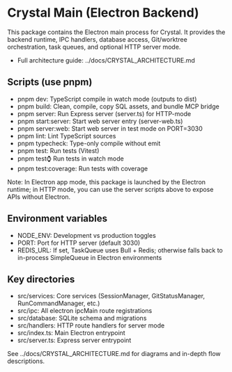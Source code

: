 # Crystal Main (Electron Backend)

This package contains the Electron main process for Crystal. It provides the backend runtime, IPC handlers, database access, Git/worktree orchestration, task queues, and optional HTTP server mode.

- Full architecture guide: ../docs/CRYSTAL_ARCHITECTURE.md

## Scripts (use pnpm)

- pnpm dev: TypeScript compile in watch mode (outputs to dist)
- pnpm build: Clean, compile, copy SQL assets, and bundle MCP bridge
- pnpm server: Run Express server (server.ts) for HTTP-mode
- pnpm start:server: Start web server entry (server-web.ts)
- pnpm server:web: Start web server in test mode on PORT=3030
- pnpm lint: Lint TypeScript sources
- pnpm typecheck: Type-only compile without emit
- pnpm test: Run tests (Vitest)
- pnpm test:watch: Run tests in watch mode
- pnpm test:coverage: Run tests with coverage

Note: In Electron app mode, this package is launched by the Electron runtime; in HTTP mode, you can use the server scripts above to expose APIs without Electron.

## Environment variables

- NODE_ENV: Development vs production toggles
- PORT: Port for HTTP server (default 3030)
- REDIS_URL: If set, TaskQueue uses Bull + Redis; otherwise falls back to in-process SimpleQueue in Electron environments

## Key directories

- src/services: Core services (SessionManager, GitStatusManager, RunCommandManager, etc.)
- src/ipc: All electron ipcMain route registrations
- src/database: SQLite schema and migrations
- src/handlers: HTTP route handlers for server mode
- src/index.ts: Main Electron entrypoint
- src/server.ts: Express server entrypoint

See ../docs/CRYSTAL_ARCHITECTURE.md for diagrams and in-depth flow descriptions.